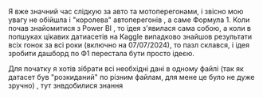 Я вже значний час слідкую за авто та мотоперегонами, і звісно мою увагу не обійшла і "королева" автоперегонів , а саме Формула 1. Коли почав знайомитися з Power BI
, то ідея з'явилася сама собою, а коли в попшуках цікавих датиасетів на Kaggle випадково знайшов результати всіх гонок за всі роки (включно на 07/07/2024), то пазл склався, і ідея зробити дашборд по Ф1 перестала бути просто ідеєю.

Для початку я хотів зібрати всі необхідні дані в одному файлі (так як датасет був "розкиданий" по різним файлам, для мене це було не дуже зручно) , тут знвдобилися знання 

